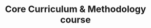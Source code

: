 ---
tag: core-cm
categories: core ict
permalink: "/category/core-cm"
title: "Core Curriculum & Methodology course"
---